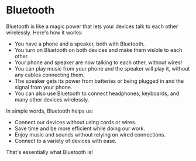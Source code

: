 # Bluetooth

Bluetooth is like a magic power that lets your devices talk to each other wirelessly. Here's how it works:

* You have a phone and a speaker, both with Bluetooth.
* You turn on Bluetooth on both devices and make them visible to each other.
* Your phone and speaker are now talking to each other, without wires!
* You can play music from your phone and the speaker will play it, without any cables connecting them.
* The speaker gets its power from batteries or being plugged in and the signal from your phone.
* You can also use Bluetooth to connect headphones, keyboards, and many other devices wirelessly.

In simple words, Bluetooth helps us:

* Connect our devices without using cords or wires.
* Save time and be more efficient while doing our work.
* Enjoy music and sounds without relying on wired connections.
* Connect to a variety of devices with ease. 

That's essentially what Bluetooth is!

